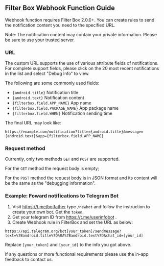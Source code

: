 ## Filter Box Webhook Function Guide

Webhook function requires Filter Box 2.0.0+. You can create rules to send the notification content you need to the specified URL.

Note: The notification content may contain your private information. Please be sure to use your trusted server.

### URL

The custom URL supports the use of various attribute fields of notifications. For complete support fields, please click on the 20 most recent notifications in the list and select "Debug Info" to view.

The following are some commonly used fields:

- `{android.title}` Notification title
- `{android.text}` Notification content
- `{filterbox.field.APP_NAME}` App name
- `{filterbox.field.PACKAGE_NAME}` App package name
- `{filterbox.field.WHEN}` Notification sending time

The final URL may look like:
```
https://example.com/notification?title={android.title}&message={android.text}&app={filterbox.field.APP_NAME}
```

### Request method

Currently, only two methods `GET` and `POST` are supported.

For the `GET` method the request body is empty;

For the `POST` method the request body is in JSON format and its content will be the same as the "debugging information".

### Example: Foward notifications to Telegram Bot

1. Visit https://t.me/botfather type `/newbot` and follow the instruction to create your own bot. Get the `token`.
2. Get your telegram ID from https://t.me/userinfobot .
3. Create Webhook rule in FilterBox and set the URL as below:
```
https://api.telegram.org/bot[your_token]/sendmessage?text=%7Bandroid.title%7D%0A%7Bandroid.text%7D&chat_id=[your_id]
```
Replace `[your_token]` and `[your_id]` to the info you got above.


If any questions or more functional requirements please use the in-app feedback to contact us.

